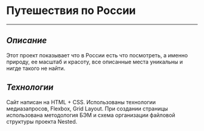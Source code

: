 # __Путешествия по России__
------
## _Описание_
Этот проект показывает что в России есть что посмотреть, а именно природу, ее масштаб и красоту,  все описанные места уникальны и нигде такого не найти.

## _Технологии_ 
Сайт написан на HTML + CSS. 
Использованы технологии медиазапросов, Flexbox, Grid Layout.
При создании страницы использована методология БЭМ 
и схема организации файловой структуры проекта Nested.
